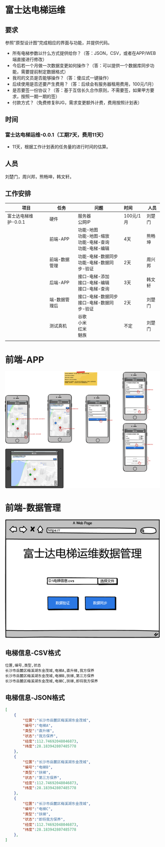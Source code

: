 # 富士达电梯运维

## 要求

参照”原型设计图”完成相应的界面与功能，并提供代码。

* 所有电梯参数以什么方式提供给你？（答：JSON，CSV，或者在APP/WEB端直接进行修改）
* 今后若一个月做一次数据变更如何操作？（答：可以提供一个数据库同步功能，需要提前制定数据格式）
* 我司的文员是否能够操作？（答：傻瓜式一键操作）
* 后续使用是否还要产生费用？（答：后续会有服务器租用费用，100元/1月）
* 是否要签一份协议？（答：基于互信长久合作原则，不需要签，如果甲方要求，按照一期一期的签）
* 付款方式？（免费修复BUG，需求变更额外计费，费用按照计划表）

## 时间

### 富士达电梯运维-0.0.1（工期7天，费用11天）

* 11天，根据工作计划表的任务量的进行时间的估算。

## 人员

刘楚门，周兴邦，熊畅坤，韩文轩。

## 工作安排

| 项目                 | 任务          | 问题                                                         | 时间      | 人员   |
| -------------------- | ------------- | ------------------------------------------------------------ | :-------- | ------ |
| 富士达电梯维护-0.0.1 | 硬件          | 服务器<br />公网IP                                           | 100元/1月 | 刘楚门 |
|                      | 前端-APP      | 功能-地图<br />功能-地图-缩放<br />功能-电梯-查询<br />功能-电梯-编辑 | 4天       | 熊畅坤 |
|                      | 前端-数据管理 | 功能-电梯-数据同步<br />功能-电梯-数据同步-验证              | 2天       | 周兴邦 |
|                      | 后端-APP      | 接口-电梯-添加  <br />接口-电梯-编辑  <br />接口-电梯-查询   | 3天       | 韩文轩 |
|                      | 端-数据管理后 | 接口-电梯-数据同步<br />接口-电梯-数据同步-验证              | 2天       | 刘楚门 |
|                      | 测试真机      | 谷歌<br />小米<br />红米<br />魅族                           | 不定      | 刘楚门 |
|                      |               |                                                              |           |        |

# 前端-APP

![](prototype-design\APP.png)

# 前端-数据管理

![](prototype-design\数据管理.png)

## 电梯信息-CSV格式

```
位置,编号,类型,状态
长沙市岳麓区梅溪湖东金茂城,电梯A,直升梯,我方保养
长沙市岳麓区梅溪湖东金茂城,电梯B,扶梯,第三方保养
长沙市岳麓区梅溪湖东金茂城,电梯C,扶梯,即将我方保养
```

## 电梯信息-JSON格式

```json
[
    {
        "位置":"长沙市岳麓区梅溪湖东金茂城",
        "编号":"电梯A",
        "类型":"直升梯",
        "状态":"我方保养",
        "经度":112.74692048046873,
        "纬度":28.183942807485778
    },
    {
        "位置":"长沙市岳麓区梅溪湖东金茂城",
        "编号":"电梯B",
        "类型":"扶梯",
        "状态":"第三方保养",
        "经度":112.74692048046873,
        "纬度":28.183942807485778
    },
    {
        "位置":"长沙市岳麓区梅溪湖东金茂城",
        "编号":"电梯C",
        "类型":"扶梯",
        "状态":"即将我方保养",
        "经度":112.74692048046873,
        "纬度":28.183942807485778
    },
]
```


